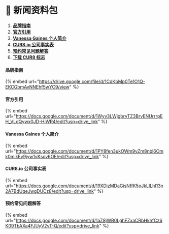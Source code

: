 # 📑 新闻资料包

1. [**品牌指南**](press-kit.md#branding-guidelines)
2. [**官方引用**](press-kit.md#approved-quotes)
3. [**Vanessa Gaines 个人简介**](press-kit.md#vanessa-gaines-bio)
4. [**CUR8.io 公司事实表**](press-kit.md#cur8.io-company-fact-sheet)
5. [**预约常见问题解答**](press-kit.md#appointment-faqs)
6. [**下载 CUR8 标志**](https://drive.google.com/file/d/1jYJTjQcoioFQFXeP7O_M5wRSJ8Y35IE4/view)

#### 品牌指南

{% embed url="https://drive.google.com/file/d/1CdKbMp0Te1O1Q-EKCGbmAvNNEhf5wYC9/view" %}

#### 官方引用

{% embed url="https://docs.google.com/document/d/1Wyv3LWjgbryTZ3BrvENUrrrpEH_VLdQywx0JD-HiWR4/edit?usp=drive_link" %}

#### Vanessa Gaines 个人简介

{% embed url="https://docs.google.com/document/d/1PY8fen3ukOWm9yZm8nbl6Omk0mikEy9jyw1yKsov6OE/edit?usp=drive_link" %}

#### CUR8.io 公司事实表

{% embed url="https://docs.google.com/document/d/19XDizMDaGisNffK5oJkLILhl13n2A7BdUqeJwgDUCz8/edit?usp=drive_link" %}

#### 预约常见问题解答

{% embed url="https://docs.google.com/document/d/1aZ8jWB0LghFZxaCRbHkhfCz6K09TbAXa4FJUyV2vT-Q/edit?usp=drive_link" %}